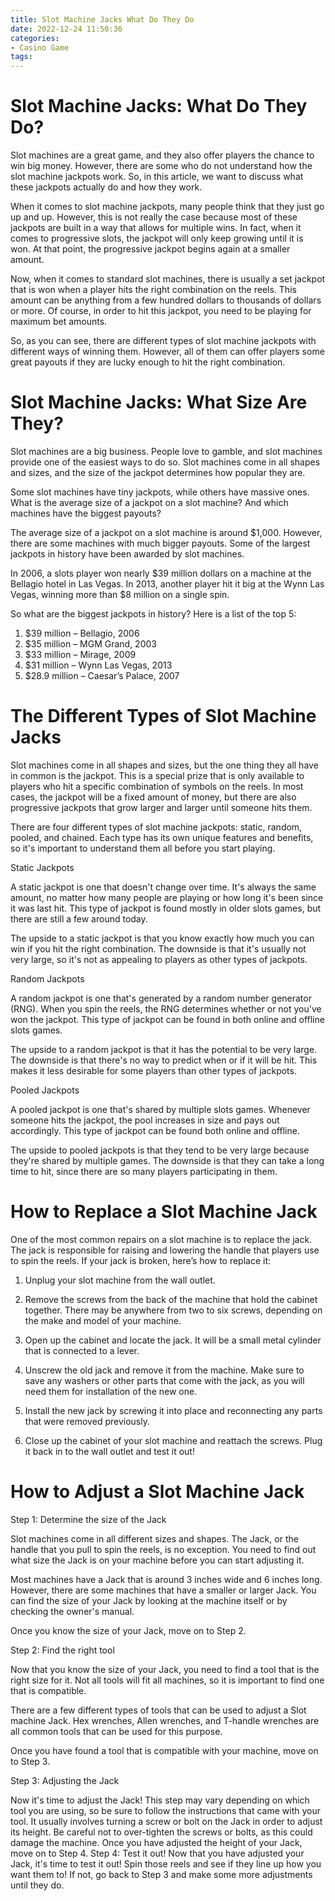 ```yaml
---
title: Slot Machine Jacks What Do They Do
date: 2022-12-24 11:50:36
categories:
- Casino Game
tags:
---
```



#  Slot Machine Jacks: What Do They Do?

Slot machines are a great game, and they also offer players the chance to win big money. However, there are some who do not understand how the slot machine jackpots work. So, in this article, we want to discuss what these jackpots actually do and how they work.

When it comes to slot machine jackpots, many people think that they just go up and up. However, this is not really the case because most of these jackpots are built in a way that allows for multiple wins. In fact, when it comes to progressive slots, the jackpot will only keep growing until it is won. At that point, the progressive jackpot begins again at a smaller amount.

Now, when it comes to standard slot machines, there is usually a set jackpot that is won when a player hits the right combination on the reels. This amount can be anything from a few hundred dollars to thousands of dollars or more. Of course, in order to hit this jackpot, you need to be playing for maximum bet amounts.

So, as you can see, there are different types of slot machine jackpots with different ways of winning them. However, all of them can offer players some great payouts if they are lucky enough to hit the right combination.

#  Slot Machine Jacks: What Size Are They?

Slot machines are a big business. People love to gamble, and slot machines provide one of the easiest ways to do so. Slot machines come in all shapes and sizes, and the size of the jackpot determines how popular they are.

Some slot machines have tiny jackpots, while others have massive ones. What is the average size of a jackpot on a slot machine? And which machines have the biggest payouts?

The average size of a jackpot on a slot machine is around $1,000. However, there are some machines with much bigger payouts. Some of the largest jackpots in history have been awarded by slot machines.

In 2006, a slots player won nearly $39 million dollars on a machine at the Bellagio hotel in Las Vegas. In 2013, another player hit it big at the Wynn Las Vegas, winning more than $8 million on a single spin.

So what are the biggest jackpots in history? Here is a list of the top 5:

1) $39 million – Bellagio, 2006
2) $35 million – MGM Grand, 2003
3) $33 million – Mirage, 2009
4) $31 million – Wynn Las Vegas, 2013 
5) $28.9 million – Caesar’s Palace, 2007

#  The Different Types of Slot Machine Jacks

Slot machines come in all shapes and sizes, but the one thing they all have in common is the jackpot. This is a special prize that is only available to players who hit a specific combination of symbols on the reels. In most cases, the jackpot will be a fixed amount of money, but there are also progressive jackpots that grow larger and larger until someone hits them.

There are four different types of slot machine jackpots: static, random, pooled, and chained. Each type has its own unique features and benefits, so it's important to understand them all before you start playing.

Static Jackpots

A static jackpot is one that doesn't change over time. It's always the same amount, no matter how many people are playing or how long it's been since it was last hit. This type of jackpot is found mostly in older slots games, but there are still a few around today.

The upside to a static jackpot is that you know exactly how much you can win if you hit the right combination. The downside is that it's usually not very large, so it's not as appealing to players as other types of jackpots.

Random Jackpots

A random jackpot is one that's generated by a random number generator (RNG). When you spin the reels, the RNG determines whether or not you've won the jackpot. This type of jackpot can be found in both online and offline slots games.

The upside to a random jackpot is that it has the potential to be very large. The downside is that there's no way to predict when or if it will be hit. This makes it less desirable for some players than other types of jackpots.

Pooled Jackpots

A pooled jackpot is one that's shared by multiple slots games. Whenever someone hits the jackpot, the pool increases in size and pays out accordingly. This type of jackpot can be found both online and offline.

The upside to pooled jackpots is that they tend to be very large because they're shared by multiple games. The downside is that they can take a long time to hit, since there are so many players participating in them.

#  How to Replace a Slot Machine Jack

One of the most common repairs on a slot machine is to replace the jack. The jack is responsible for raising and lowering the handle that players use to spin the reels. If your jack is broken, here’s how to replace it:

1) Unplug your slot machine from the wall outlet.

2) Remove the screws from the back of the machine that hold the cabinet together. There may be anywhere from two to six screws, depending on the make and model of your machine.

3) Open up the cabinet and locate the jack. It will be a small metal cylinder that is connected to a lever.

4) Unscrew the old jack and remove it from the machine. Make sure to save any washers or other parts that come with the jack, as you will need them for installation of the new one.

5) Install the new jack by screwing it into place and reconnecting any parts that were removed previously.

6) Close up the cabinet of your slot machine and reattach the screws. Plug it back in to the wall outlet and test it out!

#  How to Adjust a Slot Machine Jack

Step 1: Determine the size of the Jack

Slot machines come in all different sizes and shapes. The Jack, or the handle that you pull to spin the reels, is no exception. You need to find out what size the Jack is on your machine before you can start adjusting it.

Most machines have a Jack that is around 3 inches wide and 6 inches long. However, there are some machines that have a smaller or larger Jack. You can find the size of your Jack by looking at the machine itself or by checking the owner's manual.

Once you know the size of your Jack, move on to Step 2.

Step 2: Find the right tool

Now that you know the size of your Jack, you need to find a tool that is the right size for it. Not all tools will fit all machines, so it is important to find one that is compatible.

There are a few different types of tools that can be used to adjust a Slot machine Jack. Hex wrenches, Allen wrenches, and T-handle wrenches are all common tools that can be used for this purpose.

Once you have found a tool that is compatible with your machine, move on to Step 3.

Step 3: Adjusting the Jack

Now it's time to adjust the Jack! This step may vary depending on which tool you are using, so be sure to follow the instructions that came with your tool.
It usually involves turning a screw or bolt on the Jack in order to adjust its height. Be careful not to over-tighten the screws or bolts, as this could damage the machine.
Once you have adjusted the height of your Jack, move on to Step 4.
Step 4: Test it out!
Now that you have adjusted your Jack, it's time to test it out! Spin those reels and see if they line up how you want them to! If not, go back to Step 3 and make some more adjustments until they do.